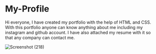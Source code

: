# My-Profile
Hi everyone, I have created my portfolio with the help of HTML and CSS. With this portfolio anyone can know anything about me including my instagram and github account. I have also attached my resume with it so that any company can contact me.


![Screenshot (218)](https://user-images.githubusercontent.com/71898741/120904344-66977600-c669-11eb-8969-1ecc18aadb38.png)
